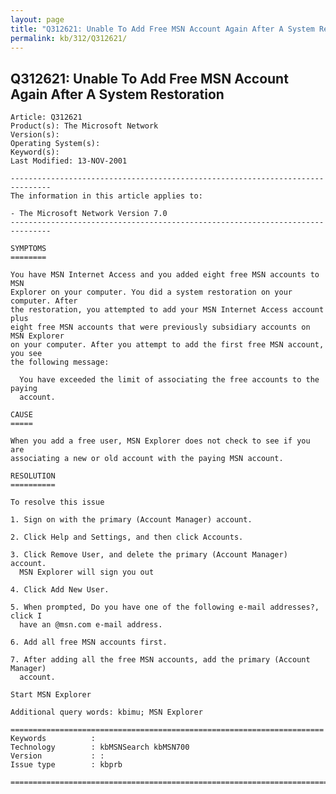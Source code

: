 ```yaml
---
layout: page
title: "Q312621: Unable To Add Free MSN Account Again After A System Restoration"
permalink: kb/312/Q312621/
---
```


## Q312621: Unable To Add Free MSN Account Again After A System Restoration

	Article: Q312621
	Product(s): The Microsoft Network
	Version(s): 
	Operating System(s): 
	Keyword(s): 
	Last Modified: 13-NOV-2001
	
	-------------------------------------------------------------------------------
	The information in this article applies to:
	
	- The Microsoft Network Version 7.0 
	-------------------------------------------------------------------------------
	
	SYMPTOMS
	========
	
	You have MSN Internet Access and you added eight free MSN accounts to MSN
	Explorer on your computer. You did a system restoration on your computer. After
	the restoration, you attempted to add your MSN Internet Access account plus
	eight free MSN accounts that were previously subsidiary accounts on MSN Explorer
	on your computer. After you attempt to add the first free MSN account, you see
	the following message:
	
	  You have exceeded the limit of associating the free accounts to the paying
	  account.
	
	CAUSE
	=====
	
	When you add a free user, MSN Explorer does not check to see if you are
	associating a new or old account with the paying MSN account.
	
	RESOLUTION
	==========
	
	To resolve this issue
	
	1. Sign on with the primary (Account Manager) account.
	
	2. Click Help and Settings, and then click Accounts.
	
	3. Click Remove User, and delete the primary (Account Manager) account.
	  MSN Explorer will sign you out
	
	4. Click Add New User.
	
	5. When prompted, Do you have one of the following e-mail addresses?, click I
	  have an @msn.com e-mail address.
	
	6. Add all free MSN accounts first.
	
	7. After adding all the free MSN accounts, add the primary (Account Manager)
	  account.
	
	Start MSN Explorer
	
	Additional query words: kbimu; MSN Explorer
	
	======================================================================
	Keywords          :  
	Technology        : kbMSNSearch kbMSN700
	Version           : :
	Issue type        : kbprb
	
	=============================================================================
	
